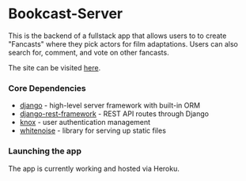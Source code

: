 # Bookcast-Server

This is the backend of a fullstack app that allows users to to create "Fancasts" where they pick actors for film adaptations. Users can also search for, comment, and vote on other fancasts. 

The site can be visited [here].

### Core Dependencies

- [django] - high-level server framework with built-in ORM
- [django-rest-framework] - REST API routes through Django
- [knox] - user authentication management
- [whitenoise] - library for serving up static files


### Launching the app

The app is currently working and hosted via Heroku.


[here]: https://bookcast.herokuapp.com/
[django]: https://www.djangoproject.com
[django-rest-framework]: https://www.django-rest-framework.org
[knox]: https://james1345.github.io/django-rest-knox/
[whitenoise]: http://whitenoise.evans.io/en/stable/
